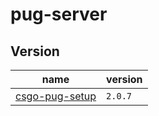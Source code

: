 # pug-server

## Version

| name | version  |
|-----|---|
| [csgo-pug-setup](https://github.com/splewis/csgo-pug-setup) | `2.0.7` |
